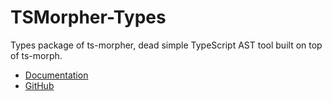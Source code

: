 # TSMorpher-Types

Types package of ts-morpher, dead simple TypeScript AST tool built on top of ts-morph.

- [Documentation](https://ts-morpher.vercel.app)
- [GitHub](https://github.com/LinbuduLab/morpher/)
